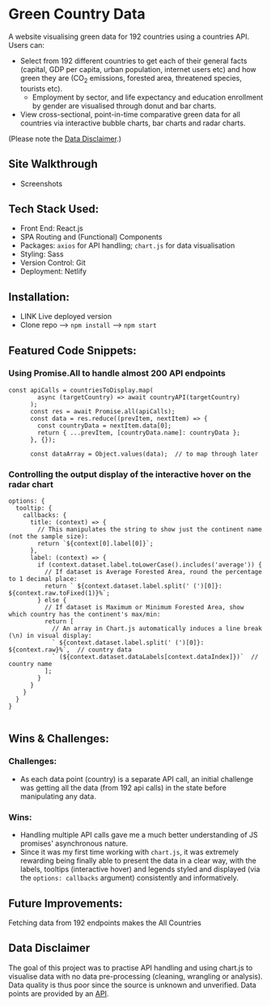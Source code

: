 # Green Country Data
A website visualising green data for 192 countries using a countries API. Users can:
* Select from 192 different countries to get each of their general facts (capital, GDP per capita, urban population, internet users etc) and how green they are (CO<sub>2</sub> emissions, forested area, threatened species, tourists etc). 
  - Employment by sector, and life expectancy and education enrollment by gender are visualised through donut and bar charts.
* View cross-sectional, point-in-time comparative green data for all countries via interactive bubble charts, bar charts and radar charts.

(Please note the [Data Disclaimer](#data-disclaimer).)

## Site Walkthrough
- Screenshots

## Tech Stack Used:
- Front End: React.js
- SPA Routing and (Functional) Components
- Packages: `axios` for API handling; `chart.js` for data visualisation
- Styling: Sass
- Version Control: Git
- Deployment: Netlify

## Installation:
- LINK Live deployed version
- Clone repo --> `npm install` --> `npm start`

## Featured Code Snippets:
### Using Promise.All to handle almost 200 API endpoints
```
const apiCalls = countriesToDisplay.map(
        async (targetCountry) => await countryAPI(targetCountry)
      );
      const res = await Promise.all(apiCalls);
      const data = res.reduce((prevItem, nextItem) => {
        const countryData = nextItem.data[0];
        return { ...prevItem, [countryData.name]: countryData };
      }, {});

      const dataArray = Object.values(data);  // to map through later
```

### Controlling the output display of the interactive hover on the radar chart
```
options: {
  tooltip: {
    callbacks: {
      title: (context) => {
        // This manipulates the string to show just the continent name (not the sample size):
        return `${context[0].label[0]}`;
      },
      label: (context) => {
        if (context.dataset.label.toLowerCase().includes('average')) {
          // If dataset is Average Forested Area, round the percentage to 1 decimal place:
          return ` ${context.dataset.label.split(' (')[0]}: ${context.raw.toFixed(1)}%`;
        } else {
          // If dataset is Maximum or Minimum Forested Area, show which country has the continent's max/min:
          return [
            // An array in Chart.js automatically induces a line break (\n) in visual display:
            ` ${context.dataset.label.split(' (')[0]}: ${context.raw}%`,  // country data
            ` (${context.dataset.dataLabels[context.dataIndex]})`  // country name
          ];
        }
      }
    }
  }
}
      
```


## Wins & Challenges:
### Challenges:
- As each data point (country) is a separate API call, an initial challenge was getting all the data (from 192 api calls) in the state before manipulating any data.
### Wins:
- Handling multiple API calls gave me a much better understanding of JS promises' asynchronous nature.
- Since it was my first time working with `chart.js`, it was extremely rewarding being finally able to present the data in a clear way, with the labels, tooltips (interactive hover) and legends styled and displayed (via the `options: callbacks` argument) consistently and informatively.

## Future Improvements:
Fetching data from 192 endpoints makes the All Countries

## Data Disclaimer
The goal of this project was to practise API handling and using chart.js to visualise data with no data pre-processing (cleaning, wrangling or analysis). Data quality is thus poor since the source is unknown and unverified. Data points are provided by an [API](https://api-ninjas.com/api/country).
